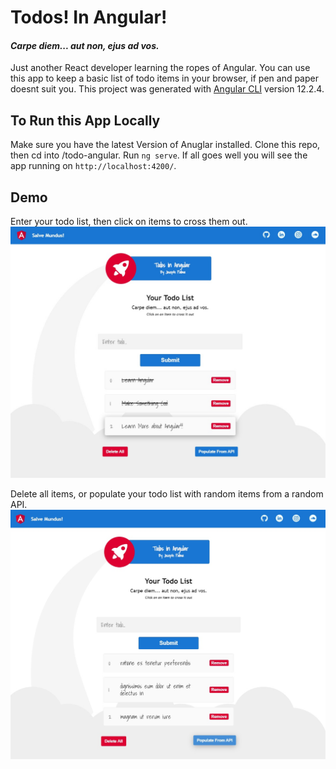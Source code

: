 # Todos! In Angular!
#### <i>Carpe diem... aut non, ejus ad vos.</i>

Just another React developer learning the ropes of Angular. You can use this app to keep a basic list of todo items in your browser, if pen and paper doesnt suit you. This project was generated with [Angular CLI](https://github.com/angular/angular-cli) version 12.2.4.

## To Run this App Locally

Make sure you have the latest Version of Anuglar installed. Clone this repo, then cd into /todo-angular. Run `ng serve`. If all goes well you will see the app running on `http://localhost:4200/`.

## Demo
Enter your todo list, then click on items to cross them out.
<img src="src/assets/demo-1.jpg" width="670px"></img>

Delete all items, or populate your todo list with random items from a random API.
<img src="src/assets/demo-2.jpg" width="670px"></img>
